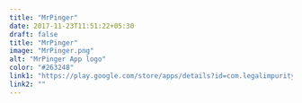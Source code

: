 ```yaml
---
title: "MrPinger"
date: 2017-11-23T11:51:22+05:30
draft: false
title: "MrPinger"
image: "MrPinger.png"
alt: "MrPinger App logo"
color: "#263248"
link1: "https://play.google.com/store/apps/details?id=com.legalimpurity.mrpinger"
link2: ""
---
```

